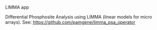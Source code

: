 LIMMA app

Differential Phosphosite Analysis using LIMMA (linear models for micro arrays).
See: https://github.com/pamgene/limma_psa_operator
